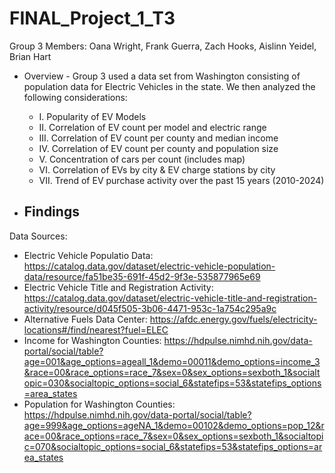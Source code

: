 # FINAL_Project_1_T3
Group 3 Members: Oana Wright, Frank Guerra, Zach Hooks, Aislinn Yeidel, Brian Hart

- Overview - Group 3 used a data set from Washington consisting of population data for Electric Vehicles in the state. We then analyzed the following considerations:
  - I. Popularity of EV Models
  - II. Correlation of EV count per model and electric range
  - III. Correlation of EV count per county and median income
  - IV. Correlation of EV count per county and population size
  - V. Concentration of cars per count (includes map)
  - VI. Correlation of EVs by city & EV charge stations by city
  - VII. Trend of EV purchase activity over the past 15 years (2010-2024)

- Findings
  -



Data Sources:
- Electric Vehicle Populatio Data: https://catalog.data.gov/dataset/electric-vehicle-population-data/resource/fa51be35-691f-45d2-9f3e-535877965e69
- Electric Vehicle Title and Registration Activity: https://catalog.data.gov/dataset/electric-vehicle-title-and-registration-activity/resource/d045f505-3b06-4471-953c-1a754c295a9c
- Alternative Fuels Data Center: https://afdc.energy.gov/fuels/electricity-locations#/find/nearest?fuel=ELEC
- Income for Washington Counties: https://hdpulse.nimhd.nih.gov/data-portal/social/table?age=001&age_options=ageall_1&demo=00011&demo_options=income_3&race=00&race_options=race_7&sex=0&sex_options=sexboth_1&socialtopic=030&socialtopic_options=social_6&statefips=53&statefips_options=area_states
- Population for Washington Counties: https://hdpulse.nimhd.nih.gov/data-portal/social/table?age=999&age_options=ageNA_1&demo=00102&demo_options=pop_12&race=00&race_options=race_7&sex=0&sex_options=sexboth_1&socialtopic=070&socialtopic_options=social_6&statefips=53&statefips_options=area_states
